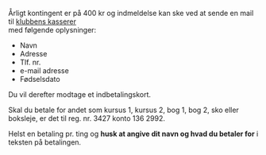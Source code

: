 Årligt kontingent er på 400 kr og indmeldelse kan ske ved at sende en mail til 
[klubbens kasserer](mailto:kladoe1972@gmail.com)  
med følgende oplysninger: 

* Navn
* Adresse
* Tlf. nr.
* e-mail adresse
* Fødselsdato

Du vil derefter modtage et indbetalingskort.

Skal du betale for andet som kursus 1, kursus 2, bog 1, bog 2, sko eller boksleje, er det til reg. nr. 3427 konto 136 2992. 

Helst en betaling pr. ting og __husk at angive dit navn og hvad du betaler for__
i teksten på betalingen.

